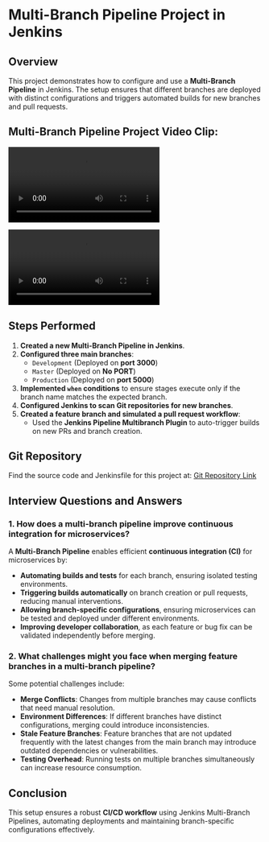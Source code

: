 # Multi-Branch Pipeline Project in Jenkins

## Overview
This project demonstrates how to configure and use a **Multi-Branch Pipeline** in Jenkins. The setup ensures that different branches are deployed with distinct configurations and triggers automated builds for new branches and pull requests.

## Multi-Branch Pipeline Project Video Clip:
![Pipeline Demonstration, Download the video clip and watch](https://github.com/ChandruKR/90DaysOfDevOps/blob/Jenkins/TASK_2/Multiproject_setup.mp4)

![Creating & setting up Multi Branch Pipeline](https://github.com/ChandruKR/90DaysOfDevOps/blob/Jenkins/TASK_2/Multiproject_setup.mp4)

## Steps Performed

1. **Created a new Multi-Branch Pipeline in Jenkins**.
2. **Configured three main branches**:
   - `Development` (Deployed on **port 3000**)
   - `Master` (Deployed on **No PORT**)
   - `Production` (Deployed on **port 5000**)
3. **Implemented `when` conditions** to ensure stages execute only if the branch name matches the expected branch.
4. **Configured Jenkins to scan Git repositories for new branches**.
5. **Created a feature branch and simulated a pull request workflow**:
   - Used the **Jenkins Pipeline Multibranch Plugin** to auto-trigger builds on new PRs and branch creation.

## Git Repository
Find the source code and Jenkinsfile for this project at:
[Git Repository Link](https://github.com/ChandruKR/building-a-multibranch-pipeline-project.git) 

## Interview Questions and Answers

### 1. How does a multi-branch pipeline improve continuous integration for microservices?
A **Multi-Branch Pipeline** enables efficient **continuous integration (CI)** for microservices by:
- **Automating builds and tests** for each branch, ensuring isolated testing environments.
- **Triggering builds automatically** on branch creation or pull requests, reducing manual interventions.
- **Allowing branch-specific configurations**, ensuring microservices can be tested and deployed under different environments.
- **Improving developer collaboration**, as each feature or bug fix can be validated independently before merging.

### 2. What challenges might you face when merging feature branches in a multi-branch pipeline?
Some potential challenges include:
- **Merge Conflicts**: Changes from multiple branches may cause conflicts that need manual resolution.
- **Environment Differences**: If different branches have distinct configurations, merging could introduce inconsistencies.
- **Stale Feature Branches**: Feature branches that are not updated frequently with the latest changes from the main branch may introduce outdated dependencies or vulnerabilities.
- **Testing Overhead**: Running tests on multiple branches simultaneously can increase resource consumption.

## Conclusion
This setup ensures a robust **CI/CD workflow** using Jenkins Multi-Branch Pipelines, automating deployments and maintaining branch-specific configurations effectively.

